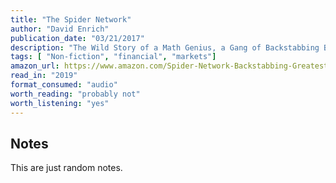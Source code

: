 ```yaml
---
title: "The Spider Network"
author: "David Enrich"
publication_date: "03/21/2017"
description: "The Wild Story of a Math Genius, a Gang of Backstabbing Bankers, and One of the Greatest Scams in Financial History"
tags: [ "Non-fiction", "financial", "markets"]
amazon_url: https://www.amazon.com/Spider-Network-Backstabbing-Greatest-Financial/dp/0062452983
read_in: "2019"
format_consumed: "audio"
worth_reading: "probably not"
worth_listening: "yes" 
---
```


## Notes

This are just random notes.